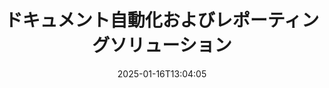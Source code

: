 ---
############################# Static ############################
layout: "family"
date:  2025-01-16T13:04:05
draft: false

product: "Assembly"
product_tag: "assembly"

lang: ja

############################# Head ############################
head_title: "GroupDocsによる.NET、Java、Node.js APIおよびオンライン文書生成アプリ"
head_description: ".NET、Java、およびNode.jsアプリケーション用のオールインワン文書自動化およびレポートソリューションを手に入れましょう。カスタムテンプレートとデータから一般的な文書を生成します。"

############################# Header ############################
title: "ドキュメント自動化およびレポーティングソリューション"
description:  |
  クロスプラットフォームアプリおよびAPIを使用して、テンプレートとデータソースを利用した詳細なレポートを作成します。

  柔軟なマークアップを使用して、Word、Excel、プレゼンテーションなどの形式でレポートを生成します。

  JSON、XML、CSVなどのデータソースからデータを用いて、チャート、バーコード、表、およびその他の要素をポピュレートします。

############################# Supported Platforms ###############################
supported_platforms:
  enable: true
  head_title: "プラットフォームを選択してください"
  title: "プラットフォームの独立性"
  description: "GroupDocs.Assemblyは以下のオペレーティングシステムおよびフレームワークに対応しています:"
  details_link_title: "詳細を学ぶ"

  items:
    # items loop
    - title: ".NET"
      description: GroupDocs.Assembly .NET 
      color: "blue"
      tag: "net"
      link: "/assembly/net/"
      features_link: "https://docs.groupdocs.com/assembly/net/system-requirements/"
      features:
          # features loop
          - rows: "3"
            content: |
                    .NET Framework 2.0 or higher <br> Mono Framework 1.2 or higher
      
          # features loop
          - rows: "4"
            content: |
                    Windows Desktop <br> Windows Server <br> Microsoft Azure <br> Linux
      
          # features loop
          - rows: "3"
            content: |
                    Microsoft Visual Studio <br> Xamarin.Android <br> MonoDevelop
      
          # features loop
          - rows: "1"
            content: |
                    50+ file formats
      

    # items loop
    - title: "Java"
      description: GroupDocs.Assembly Java
      color: "red"
      tag: "java"
      link: "/assembly/java/"
      features_link: "https://docs.groupdocs.com/assembly/java/system-requirements/"
      features:
          # features loop
          - rows: "3"
            content: |
                    Java 7 (1.7) or higher
      
          # features loop
          - rows: "4"
            content: |
                    Windows Desktop <br> Windows Server <br> Linux <br> Mac OS
      
          # features loop
          - rows: "3"
            content: |
                   NetBeans <br> IntelliJ IDEA <br> Eclipse 
      
          # features loop
          - rows: "1"
            content: |
                    50+ file formats

    # items loop
    - title: "Node.js"
      description: GroupDocs.Assembly "Node.js
      color: "green"
      tag: "nodejs-java"
      link: "/assembly/nodejs-java/"
      features_link: "https://docs.groupdocs.com/assembly/nodejs-java/system-requirements/"
      features:
          # features loop
          - rows: "3"
            content: |
                    Node.js 16+ and J2SE 8.0 (1.8)+
      
          # features loop
          - rows: "4"
            content: |
                    Windows <br> Linux <br> Mac OS
      
          # features loop
          - rows: "3"
            content: |
                    Atom <br> Visual Studio Code <br> その他のテキストエディタ
      
          # features loop
          - rows: "1"
            content: |
                    50+ file formats


############################# Features ###############################
features:
  enable: true
  title: "GroupDocs.Assemblyの主な機能"
  description: "このソリューションは、ビジネスデータで自動的に埋め込まれた人気のあるドキュメント形式でレポートを作成するのに役立ちます。ドキュメント生成タスクを自動化します。"

  items:
    # items loop
    - icon: "additional"
      title: "データでテンプレートを埋める"
      content: "サポートされているソースからデータを使用してレポートを埋める。"

    # items loop
    - icon: "manipulate"
      title: "柔軟なマークアップ"
      content: "カスタマイズ可能な方法でドキュメントにデータを追加。"

    # items loop
    - icon: "structure"
      title: "ネイティブドキュメント機能"
      content: "テーブル、チャート、バーコードを使用してデータを表示。"

    # items loop
    - icon: "merge"
      title: "すべての一般的な形式"
      content: "すべての一般的に使用されるドキュメント形式をサポート。"

############################# Code samples ############################
code_samples:
  enable: true
  title: "カスタマイズされたレポートを生成"
  description: "GroupDocs.Assemblyのコード例"
  items:
    # code sample loop
    - title: "生成されたバーコードを使用"
      content: |
       GroupDocs.Assemblyはレポートテンプレートにバーコードのマークアップを許可します。レポートを作成する際に、マークアップと提供されたデータに基づいてバーコードが生成されます。テキスト、データオブジェクト、およびマークアップを含むテンプレートへのパスを指定します。また、バーコードにコンテンツを埋め込むデータソースを指定します。
      samples:
        - language: "C#"
          color: "blue"
          content: |
            ```csharp {style=abap}   
            // DocumentAssemblerクラスのインスタンスを作成
            DocumentAssembler assembler = new DocumentAssembler();

            //テンプレートへのパスを指定
            var tmp_path = "barcode_template.docx";

            //結果ドキュメントへのパスを指定
            var res_path = "result.docx";

            //データソースのインスタンスを作成
            var data = new DataSourceInfo(DataLayer.GetCustomerData(), "customer");

            //AssembleDocumentを呼び出してレポートを生成
            assembler.AssembleDocument(tmp_path, res_path, data);

            ```
        - language: "Java"
          color: "red"
          content: |
            ```java {style=abap}   
            // DocumentAssemblerクラスのインスタンスを作成
            DocumentAssembler assembler = new DocumentAssembler();
            
            //テンプレートへのパスを指定
            String tmp_path = "barcode_template.docx";

            //結果ドキュメントへのパスを指定
            String res_path = "result.docx";

            //データソースのインスタンスを作成
            DataSourceInfo data = new DataSourceInfo(new DataStorage(), null);

            // AssembleDocumentを呼び出してレポートを生成
            assembler.assembleDocument(tmp_path, res_path, data);

            ```
        - language: "TypeScript"
          color: "green"
          content: |
            ```javascript {style=abap}   
            const assemblyLib = require('@groupdocs/groupdocs.assembly');

            // DocumentAssemblerクラスのインスタンスを作成
            const assembler = new assemblyLib.DocumentAssembler();
            
            //テンプレートへのパスを指定
            const tmp_path = "barcode_template.docx";

            //結果ドキュメントへのパスを指定
            const res_path = "result.docx";

            //データソースのインスタンスを作成
            const data = new assemblyLib.DataSourceInfo(new assemblyLib.DataStorage(), null);

            // AssembleDocumentを呼び出してレポートを生成
            assembler.assembleDocument(tmp_path, res_path, data);

            ```


############################# Supported Formats ###############################
formats:
  enable: true
  title: "50以上のファイル形式をサポート"
  description: "GroupDocs.Assemblyはほぼすべての人気ファイル形式で動作します。"

############################# Metrics ###############################
metrics:
  enable: true
  title: "製品の統計"
  description: "製品のメトリクスを探求し、進捗、影響、成長についての洞察を得ましょう。"

  items:
    # items loop
    - number: "50+"
      title: "サポートされている形式"
      content: "最も広く使用されている50以上のドキュメント形式をサポートしています。"

    # items loop
    - number: "650k"
      title: "NuGetダウンロード数"
      content: "GroupDocs.Assembly for .NETは、NuGetで65万回以上ダウンロードされた人気のライブラリです。"

    # items loop
    - number: "18k"
      title: "Mavenダウンロード数"
      content: "Java開発者は、MavenでGroupDocs.Assemblyを18000回以上ダウンロードしています。"

    # items loop
    - number: "150+"
      title: "満足している顧客"
      content: "私たちの製品は、世界中の個々の開発者や大手企業に信頼され、革新的なソリューションを作成するために使用されています。"


############################# Customers ###############################
customers:
  enable: true
  title: "私たちの満足した顧客"
  description: "GroupDocsのライブラリは、世界中の著名なブランドの一部によって使用されています。"

  items:
    # items loop
    - title: "BenQ Corporation"
      logo: "benq"
      
    # items loop
    - title: "Nasdaq Stock Market"
      logo: "nasdaq"
      
    # items loop
    - title: "AT&T Inc."
      logo: "att"
      
    # items loop
    - title: "Customer logo AstraZeneca"
      logo: "astrazeneca"
      
    # items loop
    - title: "Central Bank of Argentina"
      logo: "argentinacentralbank"
      
    # items loop
    - title: "Roche Holding AG"
      logo: "roche"
      
    # items loop
    - title: "Capita"
      logo: "capita"
      
    # items loop
    - title: "Axa S.A."
      logo: "axa"
      
    # items loop
    - title: "Instructure Inc."
      logo: "instructure"
      
    # items loop
    - title: "Wipro"
      logo: "wipro"


############################# Actions ###############################
actions:
  enable: true
  title: "始める準備はできましたか？"
  description: "お使いのプラットフォームでGroupDocs.Assemblyの機能を無料でお試しください。"

  items:
    # items loop
    - title: ".NET"
      color: "blue"
      link: "/assembly/net/"

    # items loop
    - title: "Java"
      color: "red"
      link: "/assembly/java/"

    # items loop
    - title: "Node.js via Java"
      color: "green"
      link: "/assembly/nodejs-java/"

############################# FAQ ###############################
faq:
  enable: true
  title: "よくある質問"
  description: "よくある質問を参照してください。"

  items:
    # items loop
    - question: "GroupDocs.Assemblyはドキュメント作成のために外部ライブラリを必要としますか？"
      answer: "いいえ、GroupDocs.Assemblyは独立して動作し、Adobe AcrobatやMicrosoft Officeなどのサードパーティライブラリは必要ありません。"

    # items loop
    - question: "GroupDocs.Assemblyの機能を購入前に試すことはできますか？"
      answer: "はい、できます！GroupDocs.Assemblyは無料体験を提供しています。それをインストールして機能を探索してください。トライアルバージョンは、ドキュメントに「トライアルバッジ」を追加し、最初の3ページのみを処理します。完全な体験をするために、すべての機能にアクセスできる30日間の一時ライセンスを取得してください。詳細は[一時ライセンス](https://purchase.groupdocs.com/temporary-license/)をご覧ください。"

    # items loop
    - question: "どのようなライセンスが利用可能ですか？"
      answer: "GroupDocs.Assemblyライセンスをお探しですか？お客様のニーズに応じたさまざまなオプションを提供しています。チームのサイズ、展開場所（単一オフィスまたはリモート）、お客様がクライアントにSDK/APIを配布するために共有する必要があるかどうかに応じて選択してください。もしくは、使用した分だけ支払うメーター制のプランがある月額使用ライセンスを選択できます。自分に最適なオプションを[価格設定](https://purchase.groupdocs.com/pricing/assembly/net/)で見つけてください。"

############################# Cloud Links ###############################
cloud_links:
  enable: true
  title: "GroupDocs.AssemblyのローコードAPI"
  description: "クラウドベースのREST APIを介してアプリケーションを使用してドキュメントを生成します。"
  
  items:
    # items loop
    - title: "GroupDocs.Assembly Cloud for cURL"
      content: "cURL RESTful APIを使用して、Word、Excel、PowerPointなどのテンプレートにデータを追加します。"
      icon: "groupdocs_assembly-for-curl"
      link: "https://products.groupdocs.cloud/assembly/curl"

    # items loop
    - title: "GroupDocs.Assembly Cloud for .NET"
      content: ".NETアプリケーションを強化し、クラウドSDKを介してレポートを生成します。ビジネスデータをカスタム形式で表示。"
      icon: "groupdocs_assembly-for-net"
      link: "https://products.groupdocs.cloud/assembly/net"

    # items loop
    - title: "GroupDocs.Assembly Cloud for Java"
      content: "GroupDocs.Assembly SDKは、Javaアプリケーション向けにさまざまな種類のドキュメントを生成するオプションを提供します。"
      icon: "groupdocs_assembly-for-java"
      link: "https://products.groupdocs.cloud/assembly/java"

############################# App links ###############################
app_links:
  enable: true
  title: "GroupDocs.AssemblyのWebアプリ"
  description: "GroupDocs.Assemblyは、ドキュメントを生成するための無料Webアプリケーションを提供します。ブラウザ上で50を超える人気ファイル形式を直接処理できます、無料で。"

  items:
    # items loop
    - title: "GroupDocs.Assembly Total"
      content: "Excel、Word、PowerPointなどのファイルタイプでレポートを生成し、ブラウザから直接それを行います。"
      icon: "groupdocs_watermark-app"
      link: "https://products.groupdocs.app/assembly/total"

    # items loop
    - title: "GroupDocs.Assembly Word"
      content: "テンプレートとデータソースからMicrosoft Wordドキュメントを作成。"
      icon: "groupdocs_words-app"
      link: "https://products.groupdocs.app/assembly/docx"

    # items loop
    - title: "GroupDocs.Assembly Excel"
      content: "テンプレートとデータソースをアップロードして、Excelレポートを無料で生成。"
      icon: "groupdocs_pdf-app"
      link: "https://products.groupdocs.app/assembly/xlsx"


      


---